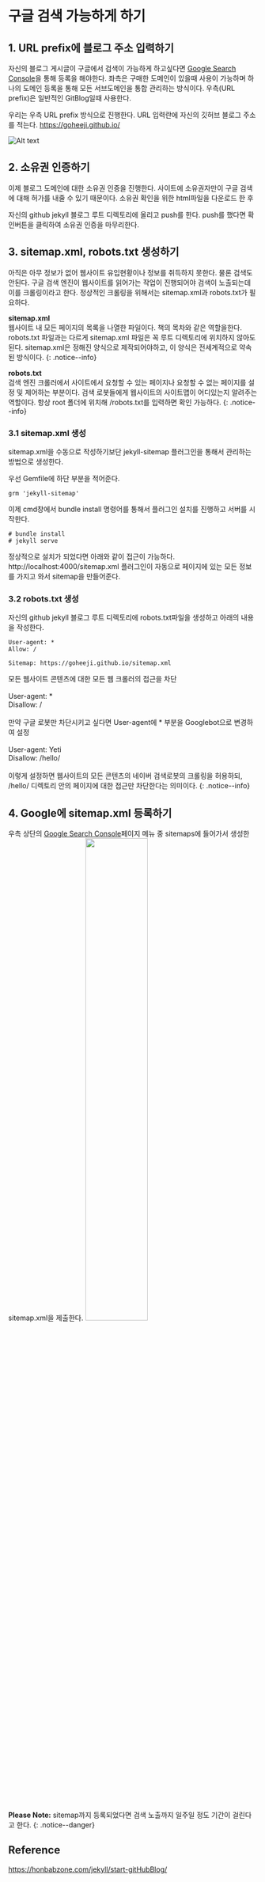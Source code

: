 # 구글 검색 가능하게 하기

## 1. URL prefix에  블로그 주소 입력하기
자신의 블로그 게시글이 구글에서 검색이 가능하게 하고싶다면 [Google Search Console](https://search.google.com/search-console/about?hl=ko&utm_source=wmx&utm_medium=wmx-welcome)을 통해 등록을 해야한다. 좌측은 구매한 도메인이 있을때 사용이 가능하며 하나의 도메인 등록을 통해 모든 서브도메인을 통합 관리하는 방식이다. 우측(URL prefix)은 일반적인 GitBlog일때 사용한다.

우리는 우측 URL prefix 방식으로 진행한다.
URL 입력란에 자신의 깃허브 블로그 주소를 적는다.
https://goheeji.github.io/

![Alt text](/assets/images/how-to-searched-google/1.png)

## 2. 소유권 인증하기

이제 블로그 도메인에 대한 소유권 인증을 진행한다. 사이트에 소유권자만이 구글 검색에 대해 허가를 내줄 수 있기 때문이다. 소유권 확인을 위한 html파일을 다운로드 한 후 

자신의 github jekyll 블로그 루트 디렉토리에 올리고 push를 한다. push를 했다면 확인버튼을 클릭하여 소유권 인증을 마무리한다.

## 3. sitemap.xml, robots.txt 생성하기
아직은 아무 정보가 없어 웹사이트 유입현황이나 정보를 취득하지 못한다. 물론 검색도 안된다. 구글 검색 엔진이 웹사이트를 읽어가는 작업이 진행되어야 검색이 노출되는데 이를 크롤링이라고 한다. 정상적인 크롤링을 위해서는 sitemap.xml과 robots.txt가 필요하다.

**sitemap.xml** <br>
웹사이트 내 모든 페이지의 목록을 나열한 파일이다. 책의 목차와 같은 역할을한다.
robots.txt 파일과는 다르게 sitemap.xml 파일은 꼭 루트 디렉토리에 위치하지 않아도된다.
sitemap.xml은 정해진 양식으로 제작되어야하고, 이 양식은 전세계적으로 약속된 방식이다.
{: .notice--info}

**robots.txt**<br>
검색 엔진 크롤러에서 사이트에서 요청할 수 있는 페이지나 요청할 수 없는 페이지를 설정 및 제어하는 부분이다.
검색 로봇들에게 웹사이트의 사이트맵이 어디있는지 알려주는 역할이다.
항상 root 폴더에 위치해 /robots.txt를 입력하면 확인 가능하다.
{: .notice--info}

### 3.1 sitemap.xml 생성
sitemap.xml을 수동으로 작성하기보단 jekyll-sitemap 플러그인을 통해서 관리하는 방법으로 생성한다.

우선 Gemfile에 하단 부분을 적어준다.

```
grm 'jekyll-sitemap'
```
이제 cmd창에서  bundle install 명령어를 통해서 플러그인 설치를 진행하고 서버를 시작한다.

```
# bundle install
# jekyll serve
```
정상적으로 설치가 되었다면 아래와 같이 접근이 가능하다.
http://localhost:4000/sitemap.xml
플러그인이 자동으로 페이지에 있는 모든 정보를 가지고 와서 sitemap을 만들어준다.

### 3.2 robots.txt 생성
자신의 github jekyll 블로그 루트 디렉토리에 robots.txt파일을 생성하고 아래의 내용을 작성한다.

```
User-agent: *
Allow: /

Sitemap: https://goheeji.github.io/sitemap.xml
```

모든 웹사이트 콘텐츠에 대한 모든 웹 크롤러의 접근을 차단<br><br>User-agent: \*<br>Disallow: /<br><br>만약 구글 로봇만 차단시키고 싶다면 User-agent에  \* 부분을 Googlebot으로 변경하여 설정<br><br>User-agent: Yeti<br>Disallow: /hello/<br><br>이렇게 설정하면 웹사이트의 모든 콘텐츠의 네이버 검색로봇의 크롤링을 허용하되, /hello/ 디렉토리 안의 페이지에 대한 접근만 차단한다는 의미이다.
{: .notice--info}

## 4. Google에 sitemap.xml 등록하기
우측 상단의 [Google Search Console](https://search.google.com/search-console/about?hl=ko&utm_source=wmx&utm_medium=wmx-welcome)페이지 메뉴 중 sitemaps에 들어가서 생성한 sitemap.xml을 제출한다.
<img src="/assets/images/how-to-searched-google/2.png" width="50%" height="50%"> 


**Please Note:**
sitemap까지 등록되었다면 검색 노출까지 일주일 정도 기간이 걸린다고 한다.
{: .notice--danger}



## Reference
https://honbabzone.com/jekyll/start-gitHubBlog/








